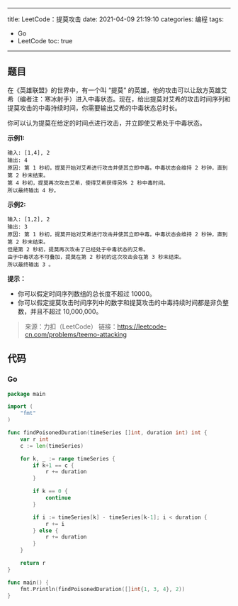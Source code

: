 ----
title: LeetCode：提莫攻击
date: 2021-04-09 21:19:10
categories: 编程
tags: 
- Go
- LeetCode
toc: true
----

## 题目

在《英雄联盟》的世界中，有一个叫 “提莫” 的英雄，他的攻击可以让敌方英雄艾希（编者注：寒冰射手）进入中毒状态。现在，给出提莫对艾希的攻击时间序列和提莫攻击的中毒持续时间，你需要输出艾希的中毒状态总时长。

你可以认为提莫在给定的时间点进行攻击，并立即使艾希处于中毒状态。

**示例1:**

```
输入: [1,4], 2
输出: 4
原因: 第 1 秒初，提莫开始对艾希进行攻击并使其立即中毒。中毒状态会维持 2 秒钟，直到第 2 秒末结束。
第 4 秒初，提莫再次攻击艾希，使得艾希获得另外 2 秒中毒时间。
所以最终输出 4 秒。
```

<!-- more -->

**示例2:**

```
输入: [1,2], 2
输出: 3
原因: 第 1 秒初，提莫开始对艾希进行攻击并使其立即中毒。中毒状态会维持 2 秒钟，直到第 2 秒末结束。
但是第 2 秒初，提莫再次攻击了已经处于中毒状态的艾希。
由于中毒状态不可叠加，提莫在第 2 秒初的这次攻击会在第 3 秒末结束。
所以最终输出 3 。
```

**提示：**

- 你可以假定时间序列数组的总长度不超过 10000。
- 你可以假定提莫攻击时间序列中的数字和提莫攻击的中毒持续时间都是非负整数，并且不超过 10,000,000。

> 来源：力扣（LeetCode）
> 链接：https://leetcode-cn.com/problems/teemo-attacking

## 代码

### Go

```go
package main

import (
	"fmt"
)

func findPoisonedDuration(timeSeries []int, duration int) int {
	var r int
	c := len(timeSeries)

	for k, _ := range timeSeries {
		if k+1 == c {
			r += duration
		}

		if k == 0 {
			continue
		}

		if i := timeSeries[k] - timeSeries[k-1]; i < duration {
			r += i
		} else {
			r += duration
		}
	}

	return r
}

func main() {
	fmt.Println(findPoisonedDuration([]int{1, 3, 4}, 2))
}
```